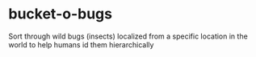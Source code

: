 # bucket-o-bugs
Sort through wild bugs (insects) localized from a specific location in the world to help humans id them hierarchically
